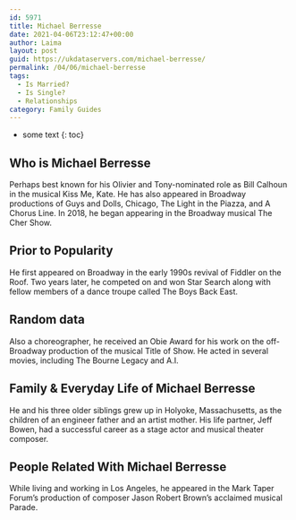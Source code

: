 ```yaml
---
id: 5971
title: Michael Berresse
date: 2021-04-06T23:12:47+00:00
author: Laima
layout: post
guid: https://ukdataservers.com/michael-berresse/
permalink: /04/06/michael-berresse
tags:
  - Is Married?
  - Is Single?
  - Relationships
category: Family Guides
---
```


* some text
{: toc}


## Who is Michael Berresse
                  
                  
                  
Perhaps best known for his Olivier and Tony-nominated role as Bill Calhoun in the musical Kiss Me, Kate. He has also appeared in Broadway productions of Guys and Dolls, Chicago, The Light in the Piazza, and A Chorus Line. In 2018, he began appearing in the Broadway musical The Cher Show.
                  
              
            
              
            
                
                
                
## Prior to Popularity
                  
                  
                  
He first appeared on Broadway in the early 1990s revival of Fiddler on the Roof. Two years later, he competed on and won Star Search along with fellow members of a dance troupe called The Boys Back East.
                  
              
            
              
            
                
                
                
## Random data
                  
                  
                  
Also a choreographer, he received an Obie Award for his work on the off-Broadway production of the musical Title of Show. He acted in several movies, including The Bourne Legacy and A.I.
                  
              
            
              
            
                
                
                
## Family & Everyday Life of Michael Berresse
                  
                  
                  
He and his three older siblings grew up in Holyoke, Massachusetts, as the children of an engineer father and an artist mother. His life partner, Jeff Bowen, had a successful career as a stage actor and musical theater composer.
                  
              
            
              
            
                
                
                
## People Related With Michael Berresse
                  
                  
                  
While living and working in Los Angeles, he appeared in the Mark Taper Forum&#8217;s production of composer Jason Robert Brown&#8217;s acclaimed musical Parade.
                  
              
            
              
            
                
              
            
              
              
            
            
              
            
          
          
          